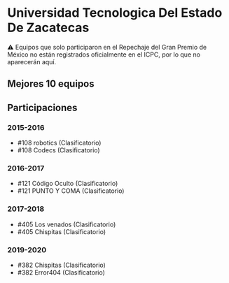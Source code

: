 # Universidad Tecnologica Del Estado De Zacatecas

:warning: Equipos que solo participaron en el Repechaje del Gran Premio de México no están registrados oficialmente en el ICPC, por lo que no aparecerán aquí.

## Mejores 10 equipos


## Participaciones

### 2015-2016

- #108 robotics (Clasificatorio)
- #108 Codecs (Clasificatorio)

### 2016-2017

- #121 Código Oculto (Clasificatorio)
- #121 PUNTO Y COMA (Clasificatorio)

### 2017-2018

- #405 Los venados (Clasificatorio)
- #405 Chispitas (Clasificatorio)

### 2019-2020

- #382 Chispitas (Clasificatorio)
- #382 Error404 (Clasificatorio)



